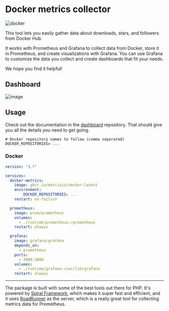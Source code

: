 # Docker metrics collector

![docker](https://user-images.githubusercontent.com/773481/209433247-decbb4f6-e722-4862-8063-d4e4f0bf3c29.png)


This tool lets you easily gather data about downloads, stars, and followers from Docker Hub. 

It works with Prometheus and Grafana to collect data from Docker, store it in Prometheus, and create visualizations with Grafana. You can use Grafana to customize the data you collect and create dashboards that fit your needs.

We hope you find it helpful!

## Dashboard

![image](https://user-images.githubusercontent.com/773481/209438291-a887500d-7425-4f95-88db-f05261d728e6.png)

## Usage

Check out the documentation in the [dashboard](https://github.com/metrixio/dashboard) repository. That should give you all the details you need to get going.

```dotenv
# Docker repository names to follow (comma separated)
DOCKER_REPOSITORIES= ...
```

### Docker

```yaml
version: "3.7"

services:
  docker-metrics:
    image: ghcr.io/metrixio/docker:latest
    environment:
        DOCKER_REPOSITORIES: ...
    restart: on-failure

  prometheus:
    image: prom/prometheus
    volumes:
      - ./runtime/prometheus:/prometheus
    restart: always

  grafana:
    image: grafana/grafana
    depends_on:
      - prometheus
    ports:
      - 3000:3000
    volumes:
      - ./runtime/grafana:/var/lib/grafana
    restart: always
```

-----

The package is built with some of the best tools out there for PHP. It's powered by [Spiral Framework](https://github.com/spiral/framework/), which makes it super fast and efficient, and it uses [RoadRunner](https://github.com/roadrunner-server/roadrunner) as the server, which is a really great tool for collecting metrics data for Prometheus.
